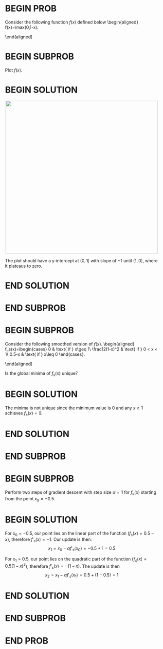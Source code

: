 # BEGIN PROB

<!-- **Gradient Descent** Problem -->

Consider the following function $f(x)$ defined below \begin{aligned}
f(x)=\max(0,1-x).

\end{aligned}

# BEGIN SUBPROB

Plot $f(x)$.

# BEGIN SOLUTION

<center><img src="../assets/images/disc11/plot.png" width="500"></center>

The plot should have a y-intercept at $(0,1)$ with slope of $-1$ until $(1,0)$, where it plateaus to
zero.

# END SOLUTION

# END SUBPROB

# BEGIN SUBPROB

Consider the following smoothed version of $f(x)$. \begin{aligned}
f_s(x)=\begin{cases}
0 & \text{ if } x\geq 1\\
\frac12(1-x)^2 & \text{ if } 0 < x < 1\\
0.5-x & \text{ if } x\leq 0
\end{cases}.

\end{aligned}

Is the global minima of $f_s(x)$ unique?

# BEGIN SOLUTION

The minima is not unique since the minimum value is 0 and any
$x \geq 1$ achieves $f_s(x)=0$.

# END SOLUTION

# END SUBPROB

# BEGIN SUBPROB

Perform two steps of gradient descent with step size
$\alpha=1$ for $f_s(x)$ starting from the point $x_0=-0.5$.

# BEGIN SOLUTION

For $x_0=-0.5$, our point lies on the linear part of the function ($f_s(x)=0.5-x$), therefore ${f'}_s(x)=-1$. Our update is then:
$$x_1=x_0 - \alpha {f'}_s(x_0)=-0.5+1=0.5$$

For $x_1=0.5$, our point lies on the quadratic part of the function
($f_s(x)=0.5(1-x)^2$), therefore ${f'}_s(x)=-(1-x)$. The update is then
$$x_2=x_1 - \alpha {f'}_s(x_1)=0.5+(1-0.5)=1$$

# END SOLUTION

# END SUBPROB

# END PROB
